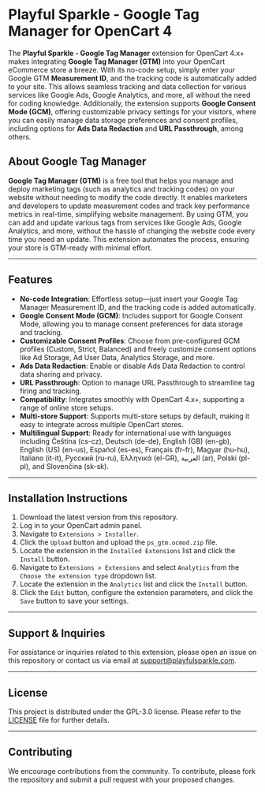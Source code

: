 # Playful Sparkle - Google Tag Manager for OpenCart 4

The **Playful Sparkle - Google Tag Manager** extension for OpenCart 4.x+ makes integrating **Google Tag Manager (GTM)** into your OpenCart eCommerce store a breeze. With its no-code setup, simply enter your Google GTM **Measurement ID**, and the tracking code is automatically added to your site. This allows seamless tracking and data collection for various services like Google Ads, Google Analytics, and more, all without the need for coding knowledge. Additionally, the extension supports **Google Consent Mode (GCM)**, offering customizable privacy settings for your visitors, where you can easily manage data storage preferences and consent profiles, including options for **Ads Data Redaction** and **URL Passthrough**, among others.

## About Google Tag Manager

**Google Tag Manager (GTM)** is a free tool that helps you manage and deploy marketing tags (such as analytics and tracking codes) on your website without needing to modify the code directly. It enables marketers and developers to update measurement codes and track key performance metrics in real-time, simplifying website management. By using GTM, you can add and update various tags from services like Google Ads, Google Analytics, and more, without the hassle of changing the website code every time you need an update. This extension automates the process, ensuring your store is GTM-ready with minimal effort.

---

## Features

- **No-code Integration**: Effortless setup—just insert your Google Tag Manager Measurement ID, and the tracking code is added automatically.
- **Google Consent Mode (GCM)**: Includes support for Google Consent Mode, allowing you to manage consent preferences for data storage and tracking.
- **Customizable Consent Profiles**: Choose from pre-configured GCM profiles (Custom, Strict, Balanced) and freely customize consent options like Ad Storage, Ad User Data, Analytics Storage, and more.
- **Ads Data Redaction**: Enable or disable Ads Data Redaction to control data sharing and privacy.
- **URL Passthrough**: Option to manage URL Passthrough to streamline tag firing and tracking.
- **Compatibility**: Integrates smoothly with OpenCart 4.x+, supporting a range of online store setups.
- **Multi-store Support**: Supports multi-store setups by default, making it easy to integrate across multiple OpenCart stores.
- **Multilingual Support**: Ready for international use with languages including Čeština (cs-cz), Deutsch (de-de), English (GB) (en-gb), English (US) (en-us), Español (es-es), Français (fr-fr), Magyar (hu-hu), Italiano (it-it), Русский (ru-ru), Ελληνικά (el-GR), العربية (ar), Polski (pl-pl), and Slovenčina (sk-sk).

---

## Installation Instructions

1. Download the latest version from this repository.
2. Log in to your OpenCart admin panel.
3. Navigate to `Extensions > Installer`.
4. Click the `Upload` button and upload the `ps_gtm.ocmod.zip` file.
5. Locate the extension in the `Installed Extensions` list and click the `Install` button.
6. Navigate to `Extensions > Extensions` and select `Analytics` from the `Choose the extension type` dropdown list.
7. Locate the extension in the `Analytics` list and click the `Install` button.
8. Click the `Edit` button, configure the extension parameters, and click the `Save` button to save your settings.

---

## Support & Inquiries

For assistance or inquiries related to this extension, please open an issue on this repository or contact us via email at [support@playfulsparkle.com](mailto:support@playfulsparkle.com).

---

## License

This project is distributed under the GPL-3.0 license. Please refer to the [LICENSE](./LICENSE) file for further details.

---

## Contributing

We encourage contributions from the community. To contribute, please fork the repository and submit a pull request with your proposed changes.
